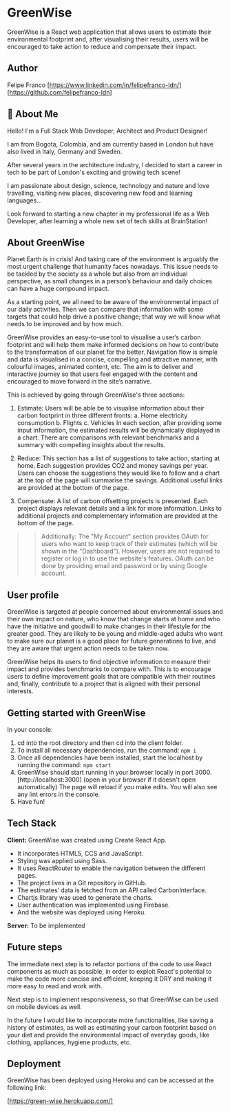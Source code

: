 # GreenWise

GreenWise is a React web application that allows users to estimate their environmental footprint and, after visualising their results, users will be encouraged to take action to reduce and compensate their impact.

## Author

Felipe Franco
[https://www.linkedin.com/in/felipefranco-ldn/]
[https://github.com/felipefranco-ldn]

## 🚀 About Me

Hello! I'm a Full Stack Web Developer, Architect and Product Designer!

I am from Bogota, Colombia, and am currently based in London but have also lived in Italy, Germany and Sweden.

After several years in the architecture industry, I decided to start a career in tech to be part of London's exciting and growing tech scene!

I am passionate about design, science, technology and nature and love travelling, visiting new places, discovering new food and learning languages...

Look forward to starting a new chapter in my professional life as a Web Developer, after learning a whole new set of tech skills at BrainStation!

## About GreenWise

Planet Earth is in crisis! And taking care of the environment is arguably the most urgent challenge that humanity faces nowadays. This issue needs to be tackled by the society as a whole but also from an individual perspective, as small changes in a person’s behaviour and daily choices can have a huge compound impact.

As a starting point, we all need to be aware of the environmental impact of our daily activities. Then we can compare that information with some targets that could help drive a positive change; that way we will know what needs to be improved and by how much.

GreenWise provides an easy-to-use tool to visualise a user’s carbon footprint and will help them make informed decisions on how to contribute to the transformation of our planet for the better. Navigation flow is simple and data is visualised in a concise, compelling and attractive manner, with colourful images, animated content, etc. The aim is to deliver and interactive journey so that users feel engaged with the content and encouraged to move forward in the site’s narrative.

This is achieved by going through GreenWise's three sections:

1. Estimate:
   Users will be able be to visualise information about their carbon footprint in three different fronts:
   a. Home electricity consumption
   b. Flights
   c. Vehicles
   In each section, after providing some input information, the estimated results will be dynamically displayed in a chart. There are comparisons with relevant benchmarks and a summary with compelling insights about the results.

2. Reduce:
   This section has a list of suggestions to take action, starting at home. Each suggestion provides CO2 and money savings per year. Users can choose the suggestions they would like to follow and a chart at the top of the page will summarise the savings. Additional useful links are provided at the bottom of the page.

3. Compensate:
   A list of carbon offsetting projects is presented. Each project displays relevant details and a link for more information. Links to additional projects and complementary information are provided at the bottom of the page.

> > Additionally:
> > The "My Account" section provides OAuth for users who want to keep track of their estimates (which will be shown in the "Dashboard"). However, users are not required to register or log in to use the website's features. OAuth can be done by providing email and password or by using Google account.

## User profile

GreenWise is targeted at people concerned about environmental issues and their own impact on nature, who know that change starts at home and who have the initiative and goodwill to make changes in their lifestyle for the greater good. They are likely to be young and middle-aged adults who want to make sure our planet is a good place for future generations to live, and they are aware that urgent action needs to be taken now.

GreenWise helps its users to find objective information to measure their impact and provides benchmarks to compare with. This is to encourage users to define improvement goals that are compatible with their routines and, finally, contribute to a project that is aligned with their personal interests.

## Getting started with GreenWise

In your console:

1. cd into the root directory and then cd into the client folder.
2. To install all necessary dependencies, run the command:
   `npm i`
3. Once all dependencies have been installed, start the localhost by running the command:
   `npm start`
4. GreenWise should start running in your browser locally in port 3000.
   [http://localhost:3000] (open in your browser if it doesn't open automatically)
   The page will reload if you make edits.
   You will also see any lint errors in the console.
5. Have fun!

## Tech Stack

**Client:**
GreenWise was created using Create React App.

- It incorporates HTML5, CCS and JavaScript.
- Styling was applied using Sass.
- It uses ReactRouter to enable the navigation between the different pages.
- The project lives in a Git repository in GitHub.
- The estimates’ data is fetched from an API called CarbonInterface.
- Chartjs library was used to generate the charts.
- User authentication was implemented using Firebase.
- And the website was deployed using Heroku.

**Server:**
To be implemented

## Future steps

The immediate next step is to refactor portions of the code to use React components as much as possible, in order to exploit React's potential to make the code more concise and efficient, keeping it DRY and making it more easy to read and work with.

Next step is to implement responsiveness, so that GreenWise can be used on mobile devices as well.

In the future I would like to incorporate more functionalities, like saving a history of estimates, as well as estimating your carbon footprint based on your diet and provide the environmental impact of everyday goods, like clothing, appliances, hygiene products, etc.

## Deployment

GreenWise has been deployed using Heroku and can be accessed at the following link:

[https://green-wise.herokuapp.com/]
